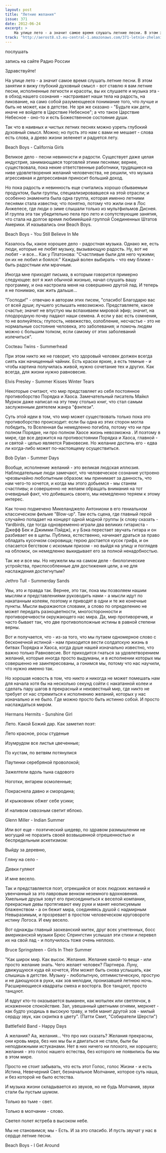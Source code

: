 ```yaml
---
layout: post
title: "Летние желания"
issue: 371
date: 2012-06-24
excerpt: >
    На улице лето - а значит самое время слушать летние песни. В этом занятии я вижу глубокий духовный смысл - вот ставлю я вам летние песни, исполненные легкости и красоты, вы их слушаете и музыка эта - в обход нашего сознания - настраивает наши тела на радость, на ликование, на само собой разумеющееся понимание того, что лучше и быть не может, как в детстве. Не зря же сказано - "Будьте как дети, иначе не войдете в Царствие Небесное"; а что такое Царствие Небесное - оно-то и есть Божественное состояние души.
track: "http://aerost8.s3.eu-central-1.amazonaws.com/371-letnie-zhelanija.mp3"
---
```


послушать

запись на сайте Радио России

Здравствуйте!

На улице лето - а значит самое время слушать летние песни. В этом занятии я вижу глубокий духовный смысл - вот ставлю я вам летние песни, исполненные легкости и красоты, вы их слушаете и музыка эта - в обход нашего сознания - настраивает наши тела на радость, на ликование, на само собой разумеющееся понимание того, что лучше и быть не может, как в детстве. Не зря же сказано - "Будьте как дети, иначе не войдете в Царствие Небесное"; а что такое Царствие Небесное - оно-то и есть Божественное состояние души.

Так что в наивных и чистых летних песнях можно узреть глубокий духовный смысл. Можно; но пусть это нам с вами не мешает - слова есть слова, а древо жизни зеленеет и радуется лету.

Beach Boys - California Girls

Великое дело - песни невинности и радости. Существует даже целая индустрия, занимающаяся торговлей этими песнями; вернее, существовала, пока некие ответственные работники, трудящиеся на ниве удовлетворения желаний человечества, не решили, что музыка агрессивная и депрессивная приносит больший доход.

Но пока радость и невинность еще считались хорошо сбываемым продуктом, были группы, специализировавшеся на этой отрасли; и особенно знаменита была одна группа, которая именно летними песнями стала известна; что понятно, потому что жили они в Лос Анжелесе, где люди о зиме слышали только из мультфильмов Диснея. И группа эта так убедительно пела про лето и сопутствующие занятия, что стала на долгое время любимейшей группой Соединенных Штатов Америки. И назывались они Beach Boys.

Beach Boys - You Still Believe In Me

Казалось бы, какое хорошее дело - радостная музыка. Однако же, есть люди, которые не любят музыку, вызывающую радость. Ну, вот не любят - и все... Как у Платонова: "Счастливые были для него чужими; он их не любил и боялся:" Каждый волен выбирать - что ему ближе - быть радостным или мрачным.

Иногда мне приходят письма, в которым говорится примерно следующее: вот я жил обычной жизнью, начал слушать вашу программу, и она настроила меня на совершенно другой лад. И теперь я не понимаю, как жить дальше...

"Господи!" - отвечаю я авторам этих писем, "спасибо! Благодарю вас от всей души; лучшего услышать невозможно. Представляете, какое счастье; значит не впустую мы вспахиваем мировой эфир; значит, на плодородную почву падают наши семена. А если у вас есть сомнения, то не волнуйтесь; глупость, невежество, озлобление, несчастье - это не нормальные состояние человека, это заболевания; и помочь людям можно с большим толком, если самому от этих заболеваний излечиться".

Cocteau Twins - Summerhead

При этом никто же не говорит, что здоровый человек должен всегда сиять как начищенный чайник. Есть краски яркие, а есть темные - и чтобы картина получилась живой, нужно сочетание тех и других. Как всегда, для жизни нужно равновесие.

Elvis Presley - Summer Kisses Winter Tears

Некоторые считают, что мир представляет из себя постоянное противоборство Порядка и Хаоса. Замечательный писатель Майкл Муркок даже написал на эту тему столько книг, что стал самым заслуженным деятелем жанра "фэнтези".

Суть этой идеи в том, что мир может существовать только пока это противоборство происходит: если бы одна из этих сторон могла победить, то Вселенная бы немедленно погибла, потому что ни при полном Порядке, ни про полном Хаосе жизнь невозможна . И поэтому в мире, где все держится на противостоянии Порядка и Хаоса, главной - и святой - целью является Равновесие. Но желание достичь его - едва ли когда-либо может по-настоящему осуществиться.

Bob Dylan - Summer Days

Вообще, исполнение желаний - это великая людская иллюзия. Наблюдательные люди замечают, что человеческое сознание устроено чрезвычайно любопытным образом: мы принимает за данность, что нам чего-то хочется, и когда мы этого добьемся - мы станем счастливы; и совершенно не желаем обращать внимания на тот очевидный факт, что добившись своего, мы немедленно теряем к этому интерес.

Как точно подмечено Микеланджело Антониони в его гениальном классическом фильме "Blow-up". Там есть сцена, где главный герой случайно попадает на концерт одной модной группы (к слову сказать - Yardbirds, где тогда одновременно играли два великих гитариста - Джефф Бек и Джимми Пэйдж), и у Бэка перестает звучать гитара и он разбивает ее в щепы. Публика, естественно, начинает драться за право обладать кусочком сокровища; герою достается кусок грифа, и он спасается бегством с искомым призом - но выйдя на улицу и поглядев на обломок, он немедленно выкидывает его за полной ненадобностью.

Так же и все мы. Но неужели мы на самом деле - биологические устройства, приспособленные для достижения цели, а не для наслаждения достигнутым?

Jethro Tull - Summerday Sands

Увы, это и правда так. Вернее, это так, пока мы позволяем нашим мыслям и представлениями руководить нами - а мысли идут по накатанным колеям, поэтому и приводят в одни и те же конечные пункты. Мысли выражаются словами, а слово по определению не может передать разноцветности, многосторонности и противоречивости окружающего нас мира. Да, мир противоречив, и часто бывает так, что две противоположные истины в равной степени верны.

Вот и получается, что - из-за того, что мы путаем одномерное слово с бесконечной истиной - нам приходится вести солдатскую жизнь в битвах Порядка и Хаоса, когда душе нашей изначально известно, что важно только Равновесие. Вот приходится гнаться за удовлетворением желаний, которые иногда просто выдуманы, и в исполнении которых мы совершенно не заинтересованы, а гонимся мы, потому что нас научили, что нужно именно так.

Но хорошая новость в том, что никто и никогда не может помешать нам для начала хотя бы на несколько секунд сойти с накатанной колеи и сделать пару шагов в прекрасный и неизвестный мир, где никто не требует от нас стремиться к исполнению желаний, которых у нас изначально и не было. Где можно просто быть истинно собой. И просто наслаждаться миром.

Hermans Hermits - Sunshine Girl

Лето. Какой Божий дар. Как заметил поэт:

Лето красное, росы студеные

Изумрудом все листья цвеченные;

По кустам, по ветвям потянулися

Паутинки серебряной проволокой;

Зажелтели вдоль тына садового

Ноготки, янтарем осмоленные;

Покраснела давно и смородина;

И крыжовник обжег себе усики;

И наливом сквозным светит яблоко.

Glenn Miller - Indian Summer

Или вот еще - поэтический шедевр, по здравом размышлении не могущий не поразить своей возвышенной отрешенностью и беспредельным аскетизмом:

Выйду за деревню,

Гляну на село -

Девки гуляют

И мне весело.

Так и представляется поэт, отрекшийся от всех людских желаний и увенчанный за это лавровым венком неземного вдохновения. Хмельные друзья зовут его присоединиться к веселой компании, прекрасные девы протягивают ему руки и манят неописуемым блаженством - а он бежит мира, соединяясь душой с надмирным Невыразимым, и прозревает в простом человеческом круговороте истину Логоса. И ему весело.

Вот однажды главный заокеанский митек, друг всех угнетенных, босс американской музыки Брюс Спрингстин услышал эти стихи и перевел их на свой лад - и получилось тоже очень неплохо.

Bruce Springsteen - Girls In Their Summer

"Как широк мир. Как высок. Желания. Желание какой-то вещи - или просто желание знать. Чего желает человек? Партнера. Луну, движущуюся куда ей хочется, Или может быть снова услышать, как слышишь в детстве. Музыку - любопытную, оптимистическую, простую и не дающуюся в руки, как зов мелодии, пронизавшей летнюю ночь. Расширяющиеся квадраты смеха и восторга. Все танцуют, просто танцуют.

И вдруг кто-то оказывается выманен, как мотылек или светлячок, в искаженное спокойствие. Зал, увешанный цветными огнями, меркнет - как будто уходишь в высокую траву, и тебя манит другой зов - милый сердцу звук, как скрипка в цвету". (Патти Смит, "Собиратели Шерсти")

Battlefield Band - Happy Days

А желания? Аа, желания... Что про них сказать? Желания прекрасны, они кровь мира, без них мы бы и двигаться не стали, были бы неподвижными истуканами. Нет в них ничего ни плохого, ни хорошего; желания - это голос нашего естества, без которого не появились бы мы в этом мире.

Просто не стоит забывать, что есть этот Голос, голос Жизни - и есть Истина, Невечерний Свет, безначальное Молчание, которое суть наша, и без которой не было естества.

И музыка жизни складывается из звуков, но не будь Молчания, звуки стали бы пустым шумом.

Только во тьме - свет.

Только в молчании - слово.

Светел полет ястреба в высоком небе.

Мы не становимся; мы - Есть. И за это спасибо. И пусть звучат у нас в сердце летние песни.

Beach Boys - I Get Around
